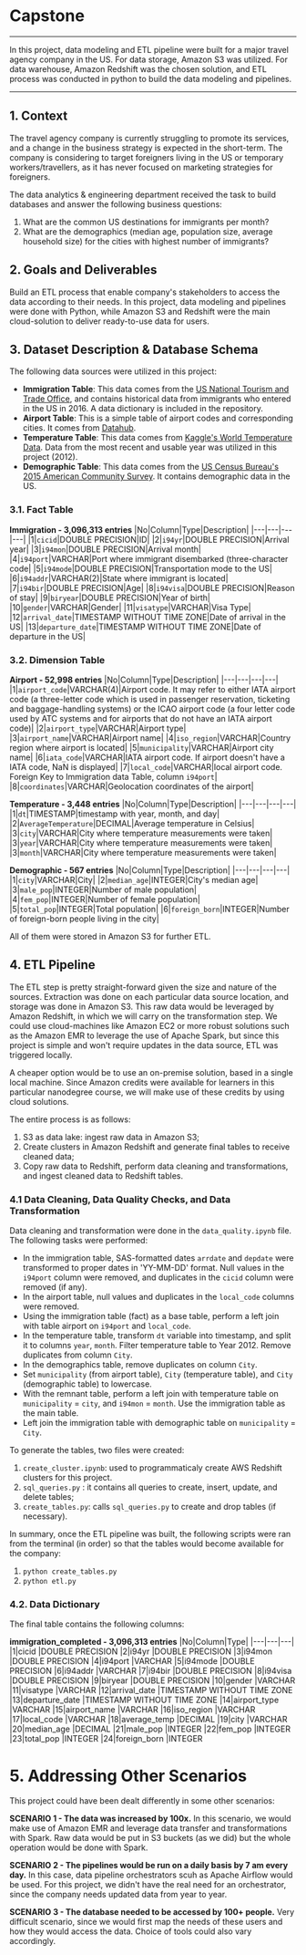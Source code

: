 # Capstone
---

In this project, data modeling and ETL pipeline were built for a major travel agency company in the US. For data storage, Amazon S3 was utilized. For data warehouse, Amazon Redshift was the chosen solution, and ETL process was conducted in python to build the data modeling and pipelines.

---
## 1. Context

The travel agency company is currently struggling to promote its services, and a change in the business strategy is expected in the short-term. The company is considering to target foreigners living in the US or temporary workers/travellers, as it has never focused on marketing strategies for foreigners.

The data analytics & engineering department received the task to build databases and answer the following business questions:
1. What are the common US destinations for immigrants per month?
2. What are the demographics (median age, population size, average household size) for the cities with highest number of immigrants?

## 2. Goals and Deliverables

Build an ETL process that enable company's stakeholders to access the data according to their needs. In this project, data modeling and pipelines were done with Python, while Amazon S3 and Redshift were the main cloud-solution to deliver ready-to-use data for users.

## 3. Dataset Description & Database Schema

The following data sources were utilized in this project:

- **Immigration Table**: This data comes from the [US National Tourism and Trade Office](https://travel.trade.gov/research/reports/i94/historical/2016.html), and contains historical data from immigrants who entered in the US in 2016. A data dictionary is included in the repository. 
- **Airport Table**: This is a simple table of airport codes and corresponding cities. It comes from [Datahub](https://datahub.io/core/airport-codes#data).
- **Temperature Table**: This data comes from [Kaggle's World Temperature Data](https://www.kaggle.com/berkeleyearth/climate-change-earth-surface-temperature-data). Data from the most recent and usable year was utilized in this project (2012).
- **Demographic Table**: This data comes from the [US Census Bureau's 2015 American Community Survey](https://public.opendatasoft.com/explore/dataset/us-cities-demographics/information/?dataChart=eyJxdWVyaWVzIjpbeyJjb25maWciOnsiZGF0YXNldCI6InVzLWNpdGllcy1kZW1vZ3JhcGhpY3MiLCJvcHRpb25zIjp7fX0sImNoYXJ0cyI6W3siYWxpZ25Nb250aCI6dHJ1ZSwidHlwZSI6ImNvbHVtbiIsImZ1bmMiOiJBVkciLCJ5QXhpcyI6Im1lZGlhbl9hZ2UiLCJzY2llbnRpZmljRGlzcGxheSI6dHJ1ZSwiY29sb3IiOiIjRkY1MTVBIn1dLCJ4QXhpcyI6ImNpdHkiLCJtYXhwb2ludHMiOjUwLCJzb3J0IjoiIn1dLCJ0aW1lc2NhbGUiOiIiLCJkaXNwbGF5TGVnZW5kIjp0cnVlLCJhbGlnbk1vbnRoIjp0cnVlfQ%3D%3D). It contains demographic data in the US.

### 3.1. Fact Table

**Immigration - 3,096,313 entries**
|No|Column|Type|Description|
|---|---|---|---|
|1|`cicid`|DOUBLE PRECISION|ID|
|2|`i94yr`|DOUBLE PRECISION|Arrival year|
|3|`i94mon`|DOUBLE PRECISION|Arrival month|
|4|`i94port`|VARCHAR|Port where immigrant disembarked (three-character code|
|5|`i94mode`|DOUBLE PRECISION|Transportation mode to the US|
|6|`i94addr`|VARCHAR(2)|State where immigrant is located|
|7|`i94bir`|DOUBLE PRECISION|Age|
|8|`i94visa`|DOUBLE PRECISION|Reason of stay|
|9|`biryear`|DOUBLE PRECISION|Year of birth|
|10|`gender`|VARCHAR|Gender|
|11|`visatype`|VARCHAR|Visa Type|
|12|`arrival_date`|TIMESTAMP WITHOUT TIME ZONE|Date of arrival in the US|
|13|`departure_date`|TIMESTAMP WITHOUT TIME ZONE|Date of departure in the US|

### 3.2. Dimension Table

**Airport - 52,998 entries**
|No|Column|Type|Description|
|---|---|---|---|
|1|`airport_code`|VARCHAR(4)|Airport code. It may refer to either IATA airport code (a three-letter code which is used in passenger reservation, ticketing and baggage-handling systems) or the ICAO airport code (a four letter code used by ATC systems and for airports that do not have an IATA airport code)|
|2|`airport_type`|VARCHAR|Airport type|
|3|`airport_name`|VARCHAR|Airport name|
|4|`iso_region`|VARCHAR|Country region where airport is located|
|5|`municipality`|VARCHAR|Airport city name|
|6|`iata_code`|VARCHAR|IATA airport code. If airport doesn't have a IATA code, NaN is displayed|
|7|`local_code`|VARCHAR|local airport code. Foreign Key to Immigration data Table, column `i94port`|
|8|`coordinates`|VARCHAR|Geolocation coordinates of the airport|

**Temperature - 3,448 entries**
|No|Column|Type|Description|
|---|---|---|---|
|1|`dt`|TIMESTAMP|timestamp with year, month, and day|
|2|`AverageTemperature`|DECIMAL|Average temperature in Celsius|
|3|`city`|VARCHAR|City where temperature measurements were taken|
|3|`year`|VARCHAR|City where temperature measurements were taken|
|3|`month`|VARCHAR|City where temperature measurements were taken|

**Demographic - 567 entries**
|No|Column|Type|Description|
|---|---|---|---|
|1|`city`|VARCHAR|City|
|2|`median_age`|INTEGER|City's median age|
|3|`male_pop`|INTEGER|Number of male population|
|4|`fem_pop`|INTEGER|Number of female population|
|5|`total_pop`|INTEGER|Total population|
|6|`foreign_born`|INTEGER|Number of foreign-born people living in the city|

All of them were stored in Amazon S3 for further ETL.

## 4. ETL Pipeline

The ETL step is pretty straight-forward given the size and nature of the sources. Extraction was done on each particular data source location, and storage was done in Amazon S3. This raw data would be leveraged by Amazon Redshift, in which we will carry on the transformation step. We could use cloud-machines like Amazon EC2 or more robust solutions such as the Amazon EMR to leverage the use of Apache Spark, but since this project is simple and won't require updates in the data source, ETL was triggered locally.

A cheaper option would be to use an on-premise solution, based in a single local machine. Since Amazon credits were available for learners in this particular nanodegree course, we will make use of these credits by using cloud solutions.

The entire process is as follows:

1. S3 as data lake: ingest raw data in Amazon S3;
2. Create clusters in Amazon Redshift and generate final tables to receive cleaned data;
3. Copy raw data to Redshift, perform data cleaning and transformations, and ingest cleaned data to Redshift tables. 

### 4.1 Data Cleaning, Data Quality Checks, and Data Transformation

Data cleaning and transformation were done in the `data_quality.ipynb` file. The following tasks were performed:
- In the immigration table, SAS-formatted dates `arrdate` and `depdate` were transformed to proper dates in 'YY-MM-DD' format. Null values in the `i94port` column were removed, and duplicates in the `cicid` column were removed (if any).
- In the airport table, null values and duplicates in the `local_code` columns were removed.
- Using the immigration table (fact) as a base table, perform a left join with table airport on `i94port` and `local_code`.
- In the temperature table, transform `dt` variable into timestamp, and split it to columns `year`, `month`. Filter temperature table to Year 2012. Remove duplicates from column `City`.
- In the demographics table, remove duplicates on column `City`.
- Set `municipality` (from airport table), `City` (temperature table), and `City` (demographic table) to lowercase.
- With the remnant table, perform a left join with temperature table on `municipality` = `city`, and `i94mon` = `month`. Use the immigration table as the main table.
- Left join the immigration table with demographic table on `municipality` = `City`.

To generate the tables, two files were created:

1. `create_cluster.ipynb`: used to programmaticaly create AWS Redshift clusters for this project.
2. `sql_queries.py` : it contains all queries to create, insert, update, and delete tables;
3. `create_tables.py`: calls `sql_queries.py` to create and drop tables (if necessary).

In summary, once the ETL pipeline was built, the following scripts were ran from the terminal (in order) so that the tables would become available for the company:
1. `python create_tables.py`
2. `python etl.py`

### 4.2. Data Dictionary

The final table contains the following columns:

**immigration_completed - 3,096,313 entries**
|No|Column|Type|
|---|---|---|
|1|cicid               |DOUBLE PRECISION
|2|i94yr               |DOUBLE PRECISION
|3|i94mon              |DOUBLE PRECISION
|4|i94port             |VARCHAR
|5|i94mode             |DOUBLE PRECISION
|6|i94addr             |VARCHAR
|7|i94bir              |DOUBLE PRECISION
|8|i94visa             |DOUBLE PRECISION
|9|biryear             |DOUBLE PRECISION
|10|gender               |VARCHAR
|11|visatype           |VARCHAR
|12|arrival_date        |TIMESTAMP WITHOUT TIME ZONE
|13|departure_date       |TIMESTAMP WITHOUT TIME ZONE
|14|airport_type          |VARCHAR
|15|airport_name           |VARCHAR
|16|iso_region              |VARCHAR
|17|local_code              |VARCHAR
|18|average_temp            |DECIMAL
|19|city                    |VARCHAR
|20|median_age              |DECIMAL
|21|male_pop                |INTEGER
|22|fem_pop                 |INTEGER
|23|total_pop               |INTEGER
|24|foreign_born            |INTEGER




# 5. Addressing Other Scenarios

This project could have been dealt differently in some other scenarios:

**SCENARIO 1 - The data was increased by 100x.**
In this scenario, we would make use of Amazon EMR and leverage data transfer and transformations with Spark. Raw data would be put in S3 buckets (as we did) but the whole operation would be done with Spark.

**SCENARIO 2 - The pipelines would be run on a daily basis by 7 am every day.**
In this case, data pipeline orchestrators scuh as Apache Airflow would be used. For this project, we didn't have the real need for an orchestrator, since the company needs updated data from year to year.

**SCENARIO 3 - The database needed to be accessed by 100+ people.**
Very difficult scenario, since we would first map the needs of these users and how they would access the data. Choice of tools could also vary accordingly.